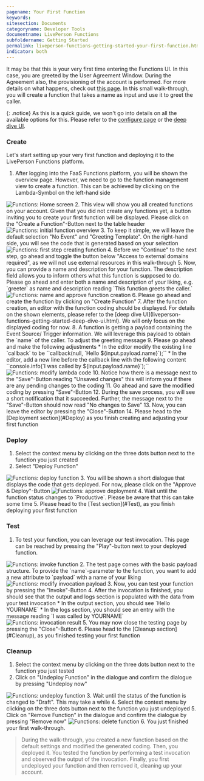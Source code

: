 ```yaml
---
pagename: Your First Function
keywords:
sitesection: Documents
categoryname: Developer Tools
documentname: LivePerson Functions
subfoldername: Getting Started
permalink: liveperson-functions-getting-started-your-first-function.html
indicator: both
---
```


It may be that this is your very first time entering the Functions UI. In this case, you are greeted by the User Agreement Window. During the Agreement also, the provisioning of the account is performed. For more details on what happens, check out [this page](liveperson-functions-provisioning.html). In this small walk-through, you will create a function that takes a name as input and use it to greet the caller.

{: .notice}
As this is a quick guide, we won't go into details on all the available options for this. Please refer to the [configure page](liveperson-functions-getting-started-configure.html) or the [deep dive UI](liveperson-functions-getting-started-deep-dive-ui.html).

### Create

Let's start setting up your very first function and deploying it to the LivePerson Functions platform.
1. After logging into the FaaS Functions platform, you will be shown the overview page. However, we need to go to the function management view to create a function. This can be achieved by clicking on the Lambda-Symbol on the left-hand side
 <img class="fancyimage" alt="Functions: Home screen" src="img/functions/functions_home.png">
2. This view will show you all created functions on your account. Given that you did not create any functions yet, a button inviting you to create your first function will be displayed. Please click on the "Create a Function"-Button next to the table header
 <img class="fancyimage" alt="Functions: initial function overview" src="img/functions/functions_initial_create_function.png">
3. To keep it simple, we will leave the default selection "No Event" and "Greeting Template". On the right-hand side, you will see the code that is generated based on your selection
 <img class="fancyimage" alt="Functions: first step creating function" src="img/functions/functions_first_step_create_function.png">
4. Before we "Continue" to the next step, go ahead and toggle the button below "Access to external domains required", as we will not use external resources in this walk-through
5. Now, you can provide a name and description for your function. The description field allows you to inform others what this function is supposed to do. Please go ahead and enter both a name and description of your liking, e.g. `greeter` as name and description reading `This function greets the caller.`
 <img class="fancyimage" alt="Functions: name and approve function creation" src="img/functions/functions_name_function.png">
6. Please go ahead and create the function by clicking on "Create Function"
7. After the function creation, an editor with the function coding should be displayed. For details on the shown elements, please refer to the [deep dive UI](liveperson-functions-getting-started-deep-dive-ui.html). We will only focus on the displayed coding for now.
8. A function is getting a payload containing the Event Source/ Trigger information. We will leverage this payload to obtain the `name` of the caller. To adjust the greeting message
9. Please go ahead and make the following adjustments
    * In the editor modify the existing line `callback` to be ``callback(null, `Hello ${input.payload.name}`);``
    * In the editor, add a new line before the callback line with the following content ``console.info(`I was called by ${input.payload.name}`);``
 <img class="fancyimage" alt="Functions: modify lambda code" src="img/functions/functions_modify_code.png">
10. Notice how there is a message next to the "Save"-Button reading "Unsaved changes" this will inform you if there are any pending changes to the coding
11. Go ahead and save the modified coding by pressing "Save"-Button
12. During the save process, you will see a short notification that it succeeded. Further, the message next to the "Save"-Button should now read "No changes to Save"
13. Now, you can leave the editor by pressing the "Close"-Button
14. Please head to the [Deployment section](#Deploy) as you finish creating and adjusting your first function

### Deploy

1. Select the context menu by clicking on the three dots button next to the function you just created
2. Select "Deploy Function"
 <img class="fancyimage" alt="Functions: deploy function" src="img/functions/functions_deploy_function.png">
3. You will be shown a short dialogue that displays the code that gets deployed. For now, please click on the "Approve & Deploy"-Button
 <img class="fancyimage" alt="Functions: approve deployment" src="img/functions/functions_approve_deployment.png">
4. Wait until the function status changes to `Productive`. Please be aware that this can take some time
5. Please head to the [Test section](#Test), as you finish deploying your first function

### Test

1. To test your function, you can leverage our test invocation. This page can be reached by pressing the "Play"-button next to your deployed function.
 <img class="fancyimage" alt="Functions: invoke function" src="img/functions/functions_select_invoke.png">
2. The test page comes with the basic payload structure. To provide the `name`-parameter to the function, you want to add a new attribute to `payload` with a name of your liking
 <img class="fancyimage" alt="Functions: modify invocation payload" src="img/functions/functions_modify_payload.png">
3. Now, you can test your function by pressing the "Invoke"-Button
4. After the invocation is finished, you should see that the output and logs section is populated with the data from your test invocation
    * In the output section, you should see `Hello YOURNAME`
    * In the logs section, you should see an entry with the message reading `I was called by YOURNAME`
 <img class="fancyimage" alt="Functions: invocation result" src="img/functions/functions_invocation_result.png">
5. You may now close the testing page by pressing the "Close"-Button
6. Please head to the [Cleanup section](#Cleanup), as you finished testing your first function

### Cleanup

1. Select the context menu by clicking on the three dots button next to the function you just tested
2. Click on "Undeploy Function" in the dialogue and confirm the dialogue by pressing "Undeploy now"
 <img class="fancyimage" alt="Functions: undeploy function" src="img/functions/functions_undeploy_function.png">
3. Wait until the status of the function is changed to "Draft". This may take a while
4. Select the context menu by clicking on the three dots button next to the function you just undeployed
5. Click on "Remove Function" in the dialogue and confirm the dialogue by pressing "Remove now"
 <img class="fancyimage" alt="Functions: delete function" src="img/functions/functions_delete_function.png">
6. You just finished your first walk-through.

> During the walk-through, you created a new function based on the default settings and modified the generated coding. Then, you deployed it. You tested the function by performing a test invocation and observed the output of the invocation. Finally, you first undeployed your function and then removed it, cleaning up your account.
